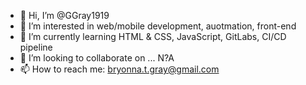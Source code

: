 - 👋 Hi, I’m @GGray1919
- 👀 I’m interested in web/mobile development, auotmation, front-end
- 🌱 I’m currently learning HTML & CSS, JavaScript, GitLabs, CI/CD pipeline
- 💞️ I’m looking to collaborate on ... N?A
- 📫 How to reach me: bryonna.t.gray@gmail.com

<!---
GGray1919/GGray1919 is a ✨ special ✨ repository because its `README.md` (this file) appears on your GitHub profile.
You can click the Preview link to take a look at your changes.
--->
